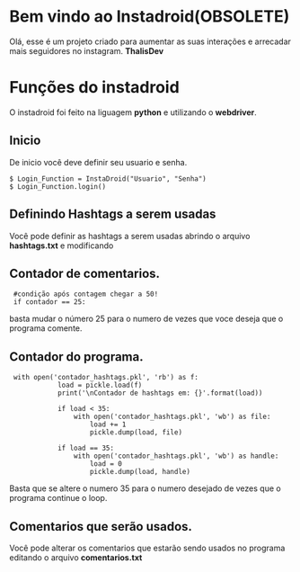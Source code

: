 # Bem vindo ao Instadroid(OBSOLETE)

Olá, esse é um projeto criado para aumentar as suas interações e arrecadar mais seguidores no instagram.
**ThalisDev**

# Funções do instadroid

O instadroid foi feito na liguagem **python** e utilizando o **webdriver**.

## Inicio

De inicio você deve definir seu usuario e senha.

    $ Login_Function = InstaDroid("Usuario", "Senha")
    $ Login_Function.login()

## Definindo Hashtags a serem usadas

Você pode definir as hashtags a serem usadas abrindo o arquivo **hashtags.txt** e modificando 

## Contador de comentarios.
     #condição após contagem chegar a 50!
     if contador == 25:
basta mudar o número 25 para o numero de vezes que voce deseja que o programa comente.
## Contador do programa.

     with open('contador_hashtags.pkl', 'rb') as f:
                load = pickle.load(f)
                print('\nContador de hashtags em: {}'.format(load))

                if load < 35:
                    with open('contador_hashtags.pkl', 'wb') as file:
                        load += 1
                        pickle.dump(load, file)

                if load == 35:
                    with open('contador_hashtags.pkl', 'wb') as handle:
                        load = 0
                        pickle.dump(load, handle)

Basta que se altere o numero 35 para o numero desejado de vezes que o programa continue o loop.
## Comentarios que serão usados.
Você pode alterar os comentarios que estarão sendo usados no programa editando o arquivo **comentarios.txt** 
